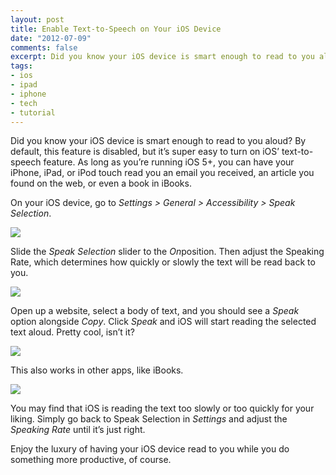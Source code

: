 ```yaml
---
layout: post
title: Enable Text-to-Speech on Your iOS Device
date: "2012-07-09"
comments: false
excerpt: Did you know your iOS device is smart enough to read to you aloud? As long as you’re running iOS 5+, you can have your iPhone, iPad, or iPod touch read you an email you received, an article you found on the web, or even a book in iBooks.
tags:
- ios
- ipad
- iphone
- tech
- tutorial
---
```


Did you know your iOS device is smart enough to read to you aloud? By default, this feature is disabled, but it’s super easy to turn on iOS’ text-to-speech feature. As long as you’re running iOS 5+, you can have your iPhone, iPad, or iPod touch read you an email you received, an article you found on the web, or even a book in iBooks.

On your iOS device, go to *Settings &gt; General &gt; Accessibility &gt; Speak Selection*.

![](https://farm9.staticflickr.com/8281/7516436630\_192afd4713\_c.jpg)

Slide the *Speak Selection* slider to the *On*position. Then adjust the Speaking Rate, which determines how quickly or slowly the text will be read back to you.

![](https://farm8.staticflickr.com/7140/7516436570\_203eaa3bc8\_c.jpg)

Open up a website, select a body of text, and you should see a *Speak* option alongside *Copy*. Click *Speak* and iOS will start reading the selected text aloud. Pretty cool, isn’t it?

![](https://farm9.staticflickr.com/8020/7516436688\_6aba686ce7\_c.jpg)

This also works in other apps, like iBooks.

![](https://farm9.staticflickr.com/8149/7516436662\_f8a27cd356\_c.jpg)

You may find that iOS is reading the text too slowly or too quickly for your liking. Simply go back to Speak Selection in *Settings* and adjust the *Speaking Rate* until it’s just right.

Enjoy the luxury of having your iOS device read to you while you do something more productive, of course.